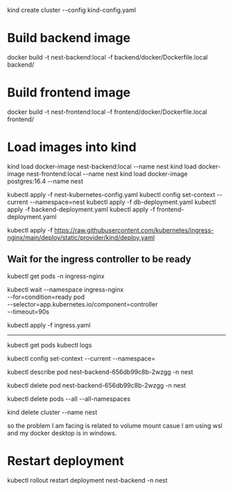 kind create cluster --config kind-config.yaml

# Build backend image
docker build -t nest-backend:local -f backend/docker/Dockerfile.local backend/

# Build frontend image
docker build -t nest-frontend:local -f frontend/docker/Dockerfile.local frontend/

# Load images into kind
kind load docker-image nest-backend:local --name nest
kind load docker-image nest-frontend:local --name nest
kind load docker-image postgres:16.4 --name nest

kubectl apply -f nest-kubernetes-config.yaml
kubectl config set-context --current --namespace=nest
kubectl apply -f db-deployment.yaml
kubectl apply -f backend-deployment.yaml
kubectl apply -f frontend-deployment.yaml

kubectl apply -f https://raw.githubusercontent.com/kubernetes/ingress-nginx/main/deploy/static/provider/kind/deploy.yaml

## Wait for the ingress controller to be ready
kubectl get pods -n ingress-nginx

kubectl wait --namespace ingress-nginx \
  --for=condition=ready pod \
  --selector=app.kubernetes.io/component=controller \
  --timeout=90s

kubectl apply -f ingress.yaml



-------

kubectl get pods
kubectl logs <pod-name>

kubectl config set-context --current --namespace=<namespace>

kubectl describe pod nest-backend-656db99c8b-2wzgg -n nest

kubectl delete pod nest-backend-656db99c8b-2wzgg -n nest


kubectl delete pods --all --all-namespaces

kind delete cluster --name nest


so the problem I am facing is related to volume mount casue I am using wsl and my docker desktop is in windows.


# Restart deployment
kubectl rollout restart deployment nest-backend -n nest
